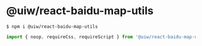 @uiw/react-baidu-map-utils
===

```shell
$ npm i @uiw/react-baidu-map-utils
```

```jsx
import { noop, requireCss, requireScript } from '@uiw/react-baidu-map-utils';
```
